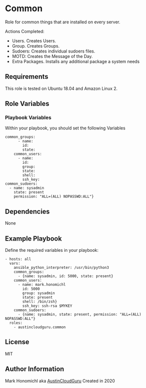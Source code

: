 Common
=========
Role for common things that are installed on every server.  

Actions Completed:
- Users.  Creates Users.
- Group. Creates Groups.
- Sudoers: Creates individual sudoers files.
- MOTD: Creates the Message of the Day.
- Extra Packages. Installs any additional package a system needs

Requirements
------------
This role is tested on Ubuntu 18.04 and Amazon Linux 2.  

Role Variables
--------------
### Playbook Variables
Within your playbook, you should set the following Variables

    common_groups:
          - name:
            id:
            state:
        common_users:
          - name:
            id:
            group:
            state:
            shell: 
            ssh_key:  
    common_sudoers:
      - name: sysadmin
        state: present
        permission: "ALL=(ALL) NOPASSWD:ALL"}

Dependencies
------------
None

Example Playbook
----------------
Define the required variables in your playbook:

    - hosts: all
      vars:
        ansible_python_interpreter: /usr/bin/python3
        common_groups:
          - {name: sysadmin, id: 5000, state: present}
        common_users:
          - name: mark.honomichl
            id: 5000
            group: sysadmin
            state: present
            shell: /bin/zsh}
            ssh_key: ssh-rsa $MYKEY
        common_sudoers:
          - {name: sysadmin, state: present, permission: "ALL=(ALL) NOPASSWD:ALL"}
      roles:
        - austincloudguru.common

License
-------
MIT

Author Information
------------------
Mark Honomichl aka [AustinCloudGuru](https://austincloud.guru)
Created in 2020 
